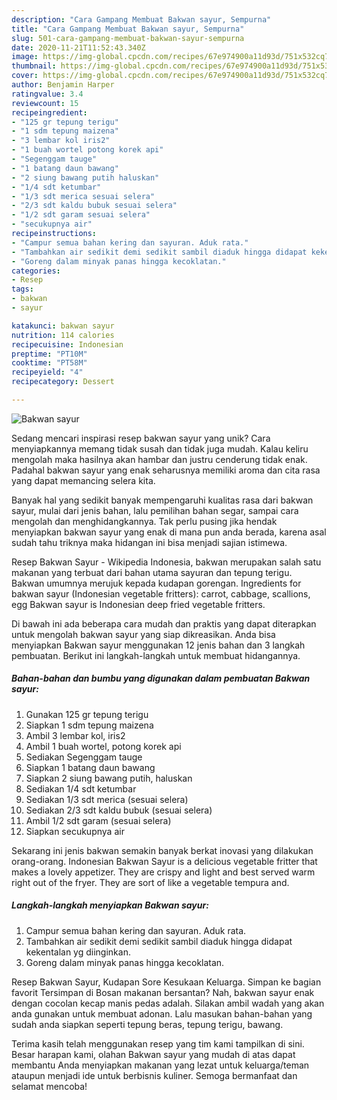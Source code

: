 ```yaml
---
description: "Cara Gampang Membuat Bakwan sayur, Sempurna"
title: "Cara Gampang Membuat Bakwan sayur, Sempurna"
slug: 501-cara-gampang-membuat-bakwan-sayur-sempurna
date: 2020-11-21T11:52:43.340Z
image: https://img-global.cpcdn.com/recipes/67e974900a11d93d/751x532cq70/bakwan-sayur-foto-resep-utama.jpg
thumbnail: https://img-global.cpcdn.com/recipes/67e974900a11d93d/751x532cq70/bakwan-sayur-foto-resep-utama.jpg
cover: https://img-global.cpcdn.com/recipes/67e974900a11d93d/751x532cq70/bakwan-sayur-foto-resep-utama.jpg
author: Benjamin Harper
ratingvalue: 3.4
reviewcount: 15
recipeingredient:
- "125 gr tepung terigu"
- "1 sdm tepung maizena"
- "3 lembar kol iris2"
- "1 buah wortel potong korek api"
- "Segenggam tauge"
- "1 batang daun bawang"
- "2 siung bawang putih haluskan"
- "1/4 sdt ketumbar"
- "1/3 sdt merica sesuai selera"
- "2/3 sdt kaldu bubuk sesuai selera"
- "1/2 sdt garam sesuai selera"
- "secukupnya air"
recipeinstructions:
- "Campur semua bahan kering dan sayuran. Aduk rata."
- "Tambahkan air sedikit demi sedikit sambil diaduk hingga didapat kekentalan yg diinginkan."
- "Goreng dalam minyak panas hingga kecoklatan."
categories:
- Resep
tags:
- bakwan
- sayur

katakunci: bakwan sayur 
nutrition: 114 calories
recipecuisine: Indonesian
preptime: "PT10M"
cooktime: "PT58M"
recipeyield: "4"
recipecategory: Dessert

---
```



![Bakwan sayur](https://img-global.cpcdn.com/recipes/67e974900a11d93d/751x532cq70/bakwan-sayur-foto-resep-utama.jpg)

Sedang mencari inspirasi resep bakwan sayur yang unik? Cara menyiapkannya memang tidak susah dan tidak juga mudah. Kalau keliru mengolah maka hasilnya akan hambar dan justru cenderung tidak enak. Padahal bakwan sayur yang enak seharusnya memiliki aroma dan cita rasa yang dapat memancing selera kita.

Banyak hal yang sedikit banyak mempengaruhi kualitas rasa dari bakwan sayur, mulai dari jenis bahan, lalu pemilihan bahan segar, sampai cara mengolah dan menghidangkannya. Tak perlu pusing jika hendak menyiapkan bakwan sayur yang enak di mana pun anda berada, karena asal sudah tahu triknya maka hidangan ini bisa menjadi sajian istimewa.

Resep Bakwan Sayur - Wikipedia Indonesia, bakwan merupakan salah satu makanan yang terbuat dari bahan utama sayuran dan tepung terigu. Bakwan umumnya merujuk kepada kudapan gorengan. Ingredients for bakwan sayur (Indonesian vegetable fritters): carrot, cabbage, scallions, egg Bakwan sayur is Indonesian deep fried vegetable fritters.


Di bawah ini ada beberapa cara mudah dan praktis yang dapat diterapkan untuk mengolah bakwan sayur yang siap dikreasikan. Anda bisa menyiapkan Bakwan sayur menggunakan 12 jenis bahan dan 3 langkah pembuatan. Berikut ini langkah-langkah untuk membuat hidangannya.

<!--inarticleads1-->

##### Bahan-bahan dan bumbu yang digunakan dalam pembuatan Bakwan sayur:

1. Gunakan 125 gr tepung terigu
1. Siapkan 1 sdm tepung maizena
1. Ambil 3 lembar kol, iris2
1. Ambil 1 buah wortel, potong korek api
1. Sediakan Segenggam tauge
1. Siapkan 1 batang daun bawang
1. Siapkan 2 siung bawang putih, haluskan
1. Sediakan 1/4 sdt ketumbar
1. Sediakan 1/3 sdt merica (sesuai selera)
1. Sediakan 2/3 sdt kaldu bubuk (sesuai selera)
1. Ambil 1/2 sdt garam (sesuai selera)
1. Siapkan secukupnya air


Sekarang ini jenis bakwan semakin banyak berkat inovasi yang dilakukan orang-orang. Indonesian Bakwan Sayur is a delicious vegetable fritter that makes a lovely appetizer. They are crispy and light and best served warm right out of the fryer. They are sort of like a vegetable tempura and. 

<!--inarticleads2-->

##### Langkah-langkah menyiapkan Bakwan sayur:

1. Campur semua bahan kering dan sayuran. Aduk rata.
1. Tambahkan air sedikit demi sedikit sambil diaduk hingga didapat kekentalan yg diinginkan.
1. Goreng dalam minyak panas hingga kecoklatan.


Resep Bakwan Sayur, Kudapan Sore Kesukaan Keluarga. Simpan ke bagian favorit Tersimpan di Bosan makanan bersantan? Nah, bakwan sayur enak dengan cocolan kecap manis pedas adalah. Silakan ambil wadah yang akan anda gunakan untuk membuat adonan. Lalu masukan bahan-bahan yang sudah anda siapkan seperti tepung beras, tepung terigu, bawang. 

Terima kasih telah menggunakan resep yang tim kami tampilkan di sini. Besar harapan kami, olahan Bakwan sayur yang mudah di atas dapat membantu Anda menyiapkan makanan yang lezat untuk keluarga/teman ataupun menjadi ide untuk berbisnis kuliner. Semoga bermanfaat dan selamat mencoba!
